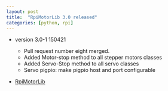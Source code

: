 ```yaml
---
layout: post
title:  "RpiMotorLib 3.0 released"
categories: [python, rpi]
---
```



* version 3.0-1 150421
	* Pull request number eight merged. 
	* Added Motor-stop method to all stepper motors classes 
	* Added Servo-Stop method to all servo classes
	* Servo pigpio: make pigpio host and port configurable

* [RpiMotorLib](https://github.com/gavinlyonsrepo/RpiMotorLib)

